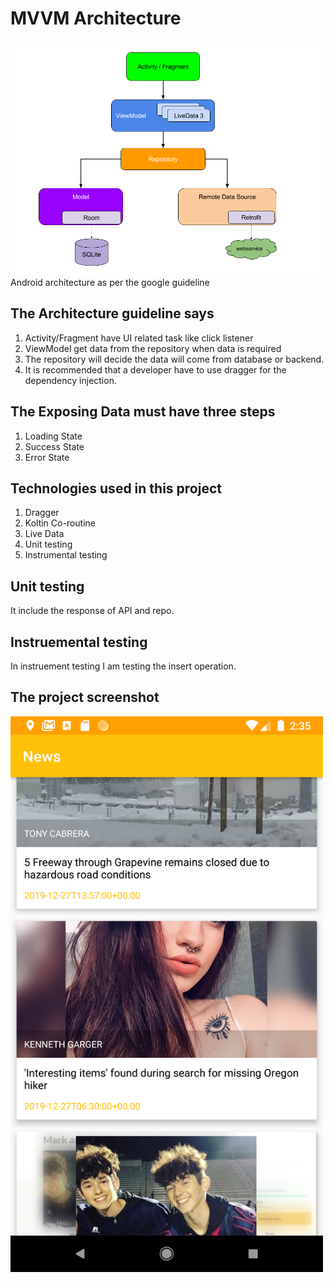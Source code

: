 # MVVM Architecture 


<img src="./mvvm_flow_chart.png"
     alt="Markdown Monster icon"
     style="float: left; margin-right: 10px;" />
     
     
Android architecture as per the google guideline



## The Architecture guideline says 



1.  Activity/Fragment have UI related task like click listener
2. ViewModel get data from the repository when data is required
3. The repository will decide the data will come from database or backend.
4. It is recommended that a developer have to use dragger for the dependency injection. 


## The Exposing Data must have three steps 

1. Loading State
2. Success State
3. Error State

## Technologies used in this project 

1. Dragger 
2. Koltin Co-routine
3. Live Data 
4. Unit testing 
5. Instrumental testing

## Unit testing 

It include the response of API and repo. 

## Instruemental testing    

In instruement testing I am testing the insert operation.

## The project screenshot 

<img src="./device-2019-12-28-143524.png"
     alt="Markdown Monster icon"
      width="500"
     style="float: left; margin-right: 10px;" />
